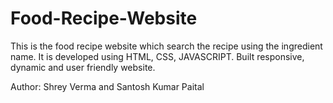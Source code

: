 # Food-Recipe-Website
This is the food recipe website which search the recipe using the ingredient name. It is developed using HTML, CSS, JAVASCRIPT. Built responsive, dynamic and user friendly website.

Author: Shrey Verma and Santosh Kumar Paital
